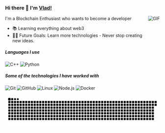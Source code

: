 ### Hi there 👋 I'm [Vlad!](https://github.com/Vladic07/Vladic07/)
I'm a Blockchain Enthusiast who wants to become a developer
<img align="right" alt="GIF" height="100px" src="https://media.giphy.com/media/Ah3zHH7hvsSB2/giphy.gif" />
- 📚 Learning everything about web3
- 💪🏼 Future Goals: Learn more technologies - Never stop creating new ideas.



##### Languages I use

![C++](https://img.shields.io/badge/-C++-000000?style=flat&logo=c%2B%2B)
![Python](https://img.shields.io/badge/-Python-000000?style=flat&logo=python)

##### Some of the technologies I have worked with

![Git](https://img.shields.io/badge/-Git-222222?style=flat&logo=git&logoColor=F05032)
![GitHub](https://img.shields.io/badge/-GitHub-222222?style=flat&logo=github&logoColor=181717)
![Linux](https://img.shields.io/badge/-Linux-222222?style=flat&logo=linux&logoColor=FCC624)
![Node.js](https://img.shields.io/badge/-Node.js-222222?style=flat&logo=node.js&logoColor=339933)
![Docker](https://img.shields.io/badge/-Docker-black?style=flat-square&logo=docker)

![snake gif](https://github.com/TekyaygilFethi/TekyaygilFethi/blob/output/github-contribution-grid-snake.svg)
<br/>
